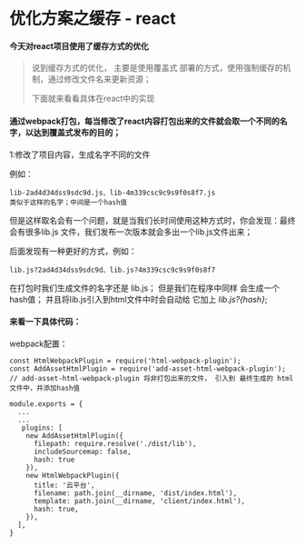 # 优化方案之缓存 - react

#### 今天对react项目使用了缓存方式的优化

> 说到缓存方式的优化， 主要是使用覆盖式 部署的方式，使用强制缓存的机制，通过修改文件名来更新资源；
>
> 下面就来看看具体在react中的实现



#### 通过webpack打包，每当修改了react内容打包出来的文件就会取一个不同的名字，以达到覆盖式发布的目的；

1:修改了项目内容，生成名字不同的文件

例如：

```
lib-2ad4d34dss9sdc9d.js、lib-4m339csc9c9s9f0s8f7.js
类似于这样的名字；中间是一个hash值
```

但是这样取名会有一个问题，就是当我们长时间使用这种方式时，你会发现：最终会有很多lib.js 文件，我们发布一次版本就会多出一个lib.js文件出来；

后面发现有一种更好的方式，例如：

```
lib.js?2ad4d34dss9sdc9d、lib.js?4m339csc9c9s9f0s8f7
```

在打包时我们生成文件的名字还是 lib.js； 但是我们在程序中同样 会生成一个 hash值； 并且将lib.js引入到html文件中时会自动给 它加上  *lib.js?{hash}*;

#### 来看一下具体代码：

webpack配置：

```
const HtmlWebpackPlugin = require('html-webpack-plugin');
const AddAssetHtmlPlugin = require('add-asset-html-webpack-plugin');
// add-asset-html-webpack-plugin 将非打包出来的文件， 引入到 最终生成的 html文件中，并添加hash值

module.exports = {
  ...
  ...
   plugins: [
    new AddAssetHtmlPlugin({
      filepath: require.resolve('./dist/lib'),
      includeSourcemap: false,
      hash: true
    }),
    new HtmlWebpackPlugin({
      title: '云平台',
      filename: path.join(__dirname, 'dist/index.html'),
      template: path.join(__dirname, 'client/index.html'),
      hash: true,
    }),
  ],
}
```


